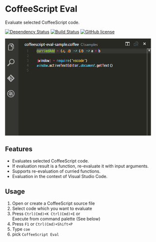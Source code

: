 # CoffeeScript Eval
Evaluate selected CoffeeScript code.

[![Dependency Status][dependency-img]][dependency-url]
[![Build Status][build-img]][build-url]
[![GitHub license][license-img]][license-url]

![CoffeeScript Eval Sample](./sample.gif)

## Features

* Evaluates selected CoffeeScript code.
* If evaluation result is a function, re-evaluate it with input arguments.
* Supports re-evaluation of curried functions.
* Evaluation in the context of Visual Studio Code.

## Usage

1. Open or create a CoffeeScript source file
1. Select code which you want to evaluate
1. Press `Ctrl(Cmd)+K Ctrl(Cmd)+E` or<br>Execute from command palette (See below)
  1. Press `F1` or `Ctrl(Cmd)+Shift+P`
  1. Type `coe`
  1. pick `CoffeeScript Eval`

[dependency-img]: https://gemnasium.com/badges/github.com/eheitherd/vscode-coffeescript-eval.svg
[dependency-url]: https://gemnasium.com/github.com/eheitherd/vscode-coffeescript-eval
[build-img]: https://travis-ci.org/eheitherd/vscode-coffeescript-eval.svg?branch=master
[build-url]: https://travis-ci.org/eheitherd/vscode-coffeescript-eval
[license-img]: https://img.shields.io/badge/license-MIT-blue.svg
[license-url]: https://raw.githubusercontent.com/eheitherd/vscode-coffeescript-eval/master/LICENSE
